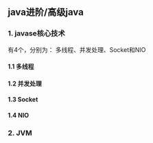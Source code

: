 ## java进阶/高级java

### 1. javase核心技术
有4个，分别为： 多线程、并发处理、Socket和NIO

#### 1.1 多线程

#### 1.2 并发处理

#### 1.3 Socket

#### 1.4 NIO


### 2. JVM